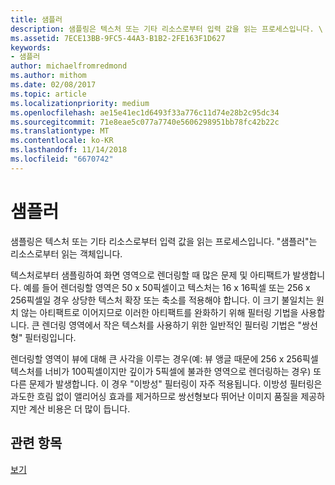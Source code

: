 ```yaml
---
title: 샘플러
description: 샘플링은 텍스처 또는 기타 리소스로부터 입력 값을 읽는 프로세스입니다. \ 0034;샘플러\ 0034;는 리소스로부터 읽는 객체입니다.
ms.assetid: 7ECE13BB-9FC5-44A3-B1B2-2FE163F1D627
keywords:
- 샘플러
author: michaelfromredmond
ms.author: mithom
ms.date: 02/08/2017
ms.topic: article
ms.localizationpriority: medium
ms.openlocfilehash: ae15e41ec1d6493f33a776c11d74e28b2c95dc34
ms.sourcegitcommit: 71e8eae5c077a7740e5606298951bb78fc42b22c
ms.translationtype: MT
ms.contentlocale: ko-KR
ms.lasthandoff: 11/14/2018
ms.locfileid: "6670742"
---
```

# <a name="sampler"></a>샘플러


샘플링은 텍스처 또는 기타 리소스로부터 입력 값을 읽는 프로세스입니다. "샘플러"는 리소스로부터 읽는 객체입니다.

텍스처로부터 샘플링하여 화면 영역으로 렌더링할 때 많은 문제 및 아티팩트가 발생합니다. 예를 들어 렌더링할 영역은 50 x 50픽셀이고 텍스처는 16 x 16픽셀 또는 256 x 256픽셀일 경우 상당한 텍스처 확장 또는 축소를 적용해야 합니다. 이 크기 불일치는 원치 않는 아티팩트로 이어지므로 이러한 아티팩트를 완화하기 위해 필터링 기법을 사용합니다. 큰 렌더링 영역에서 작은 텍스처를 사용하기 위한 일반적인 필터링 기법은 "쌍선형" 필터링입니다.

렌더링할 영역이 뷰에 대해 큰 사각을 이루는 경우(예: 뷰 앵글 때문에 256 x 256픽셀 텍스처를 너비가 100픽셀이지만 깊이가 5픽셀에 불과한 영역으로 렌더링하는 경우) 또 다른 문제가 발생합니다. 이 경우 "이방성" 필터링이 자주 적용됩니다. 이방성 필터링은 과도한 흐림 없이 앨리어싱 효과를 제거하므로 쌍선형보다 뛰어난 이미지 품질을 제공하지만 계산 비용은 더 많이 듭니다.

## <a name="span-idrelated-topicsspanrelated-topics"></a><span id="related-topics"></span>관련 항목


[보기](views.md)

 

 




